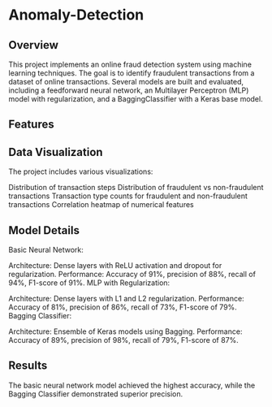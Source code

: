 # Anomaly-Detection

## Overview
This project implements an online fraud detection system using machine learning techniques. The goal is to identify fraudulent transactions from a dataset of online transactions. Several models are built and evaluated, including a feedforward neural network, an Multilayer Perceptron (MLP) model with regularization, and a BaggingClassifier with a Keras base model.

## Features

## Data Visualization

The project includes various visualizations:

Distribution of transaction steps
Distribution of fraudulent vs non-fraudulent transactions
Transaction type counts for fraudulent and non-fraudulent transactions
Correlation heatmap of numerical features

## Model Details

Basic Neural Network:

Architecture: Dense layers with ReLU activation and dropout for regularization.
Performance: Accuracy of 91%, precision of 88%, recall of 94%, F1-score of 91%.
MLP with Regularization:

Architecture: Dense layers with L1 and L2 regularization.
Performance: Accuracy of 81%, precision of 86%, recall of 73%, F1-score of 79%.
Bagging Classifier:

Architecture: Ensemble of Keras models using Bagging.
Performance: Accuracy of 89%, precision of 98%, recall of 79%, F1-score of 87%.

## Results

The basic neural network model achieved the highest accuracy, while the Bagging Classifier demonstrated superior precision.
